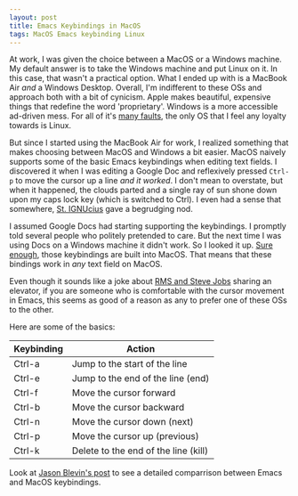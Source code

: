 ```yaml
---
layout: post
title: Emacs Keybindings in MacOS
tags: MacOS Emacs keybinding Linux
---
```

At work, I was given the choice between a MacOS or a Windows machine. My default answer is to
take the Windows machine and put Linux on it. In this case, that wasn't a practical option.
What I ended up with is a MacBook Air *and* a Windows Desktop. Overall, I'm indifferent to
these OSs and approach both with a bit of cynicism. Apple makes beautiful, expensive things
that redefine the word 'proprietary'. Windows is a more accessible ad-driven mess. For all
of it's [many faults](https://www.youtube.com/watch?v=WipM3SAYqK4), the only OS that I feel
any loyalty towards is Linux.

But since I started using the MacBook Air for work, I realized something that makes choosing
between MacOS and Windows a bit easier. MacOS naively supports some of the basic Emacs
keybindings when editing text fields. I discovered it when I was editing a Google Doc and
reflexively pressed `Ctrl-p` to move the cursor up a line *and it worked*. I don't mean to
overstate, but when it happened, the clouds parted and a single ray of sun shone down upon
my caps lock key (which is switched to Ctrl). I even had a sense that somewhere,
[St. IGNUcius](https://stallman.org/saint.html) gave a begrudging nod.

I assumed Google Docs had starting supporting the keybindings. I promptly told several people
who politely pretended to care. But the next time I was using Docs on a Windows machine it
didn't work. So I looked it up. [Sure enough](https://jblevins.org/log/kbd), those keybindings
are built into MacOS. That means that these bindings work in *any* text field on MacOS.

Even though it sounds like a joke about [RMS and Steve Jobs](https://features.slashdot.org/story/13/01/06/163248/richard-stallman-answers-your-questions)
sharing an elevator, if you are someone who is comfortable with the cursor movement in Emacs,
this seems as good of a reason as any to prefer one of these OSs to the other.

Here are some of the basics:

|Keybinding |Action |
|--------|-------|
|Ctrl-a |Jump to the start of the line |
|Ctrl-e |Jump to the end of the line (end)|
|Ctrl-f |Move the cursor forward |
|Ctrl-b |Move the cursor backward |
|Ctrl-n |Move the cursor down (next)|
|Ctrl-p |Move the cursor up (previous)|
|Ctrl-k |Delete to the end of the line (kill)|

Look at [Jason Blevin's post](https://jblevins.org/log/kbd) to see a detailed comparrison between
Emacs and MacOS keybindings.